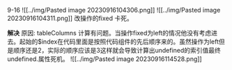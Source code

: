 9-16
![[../img/Pasted image 20230916104306.png]]
![[../img/Pasted image 20230916104311.png]]
改操作的fixed 卡死。

**解决**
原因: tableColumns 计算有问题。当操作fixed为left的情况他没有考虑进去。起始的$index在代码里面是按照代码组件的先后顺序来的。虽然操作为left但是顺序还是2，实际的顺序应该是3这样就会导致计算出undefined的索引值最终undefined.属性死机。
![[../img/Pasted image 20230916114528.png]]